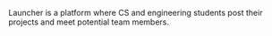 
Launcher is a platform where CS and engineering students post their projects and meet potential team members. 
